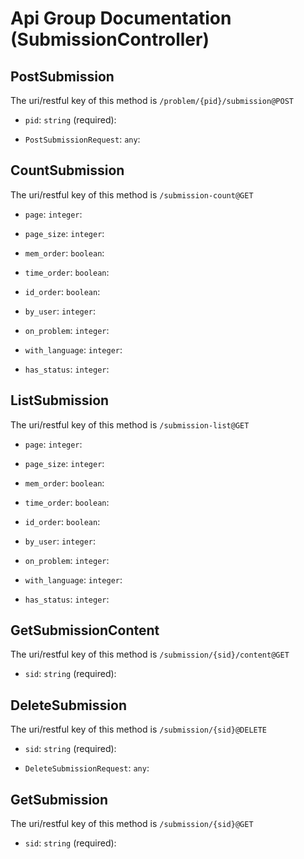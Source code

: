 
# Api Group Documentation (SubmissionController)

<!--beg l desc_SubmissionController -->

<!--end l-->


## PostSubmission

The uri/restful key of this method is `/problem/{pid}/submission@POST`

<!--beg l desc_PostSubmission -->

<!--end l-->


+ `pid`: `string` (required): 
    <!--beg l desc_PostSubmission_pid -->
    
    <!--end l-->

+ `PostSubmissionRequest`: `any`: 
    <!--beg l desc_PostSubmission_PostSubmissionRequest -->
    
    <!--end l-->



## CountSubmission

The uri/restful key of this method is `/submission-count@GET`

<!--beg l desc_CountSubmission -->

<!--end l-->


+ `page`: `integer`: 
    <!--beg l desc_CountSubmission_page -->
    
    <!--end l-->

+ `page_size`: `integer`: 
    <!--beg l desc_CountSubmission_page_size -->
    
    <!--end l-->

+ `mem_order`: `boolean`: 
    <!--beg l desc_CountSubmission_mem_order -->
    
    <!--end l-->

+ `time_order`: `boolean`: 
    <!--beg l desc_CountSubmission_time_order -->
    
    <!--end l-->

+ `id_order`: `boolean`: 
    <!--beg l desc_CountSubmission_id_order -->
    
    <!--end l-->

+ `by_user`: `integer`: 
    <!--beg l desc_CountSubmission_by_user -->
    
    <!--end l-->

+ `on_problem`: `integer`: 
    <!--beg l desc_CountSubmission_on_problem -->
    
    <!--end l-->

+ `with_language`: `integer`: 
    <!--beg l desc_CountSubmission_with_language -->
    
    <!--end l-->

+ `has_status`: `integer`: 
    <!--beg l desc_CountSubmission_has_status -->
    
    <!--end l-->



## ListSubmission

The uri/restful key of this method is `/submission-list@GET`

<!--beg l desc_ListSubmission -->

<!--end l-->


+ `page`: `integer`: 
    <!--beg l desc_ListSubmission_page -->
    
    <!--end l-->

+ `page_size`: `integer`: 
    <!--beg l desc_ListSubmission_page_size -->
    
    <!--end l-->

+ `mem_order`: `boolean`: 
    <!--beg l desc_ListSubmission_mem_order -->
    
    <!--end l-->

+ `time_order`: `boolean`: 
    <!--beg l desc_ListSubmission_time_order -->
    
    <!--end l-->

+ `id_order`: `boolean`: 
    <!--beg l desc_ListSubmission_id_order -->
    
    <!--end l-->

+ `by_user`: `integer`: 
    <!--beg l desc_ListSubmission_by_user -->
    
    <!--end l-->

+ `on_problem`: `integer`: 
    <!--beg l desc_ListSubmission_on_problem -->
    
    <!--end l-->

+ `with_language`: `integer`: 
    <!--beg l desc_ListSubmission_with_language -->
    
    <!--end l-->

+ `has_status`: `integer`: 
    <!--beg l desc_ListSubmission_has_status -->
    
    <!--end l-->



## GetSubmissionContent

The uri/restful key of this method is `/submission/{sid}/content@GET`

<!--beg l desc_GetSubmissionContent -->

<!--end l-->


+ `sid`: `string` (required): 
    <!--beg l desc_GetSubmissionContent_sid -->
    
    <!--end l-->



## DeleteSubmission

The uri/restful key of this method is `/submission/{sid}@DELETE`

<!--beg l desc_DeleteSubmission -->

<!--end l-->


+ `sid`: `string` (required): 
    <!--beg l desc_DeleteSubmission_sid -->
    
    <!--end l-->

+ `DeleteSubmissionRequest`: `any`: 
    <!--beg l desc_DeleteSubmission_DeleteSubmissionRequest -->
    
    <!--end l-->



## GetSubmission

The uri/restful key of this method is `/submission/{sid}@GET`

<!--beg l desc_GetSubmission -->

<!--end l-->


+ `sid`: `string` (required): 
    <!--beg l desc_GetSubmission_sid -->
    
    <!--end l-->




